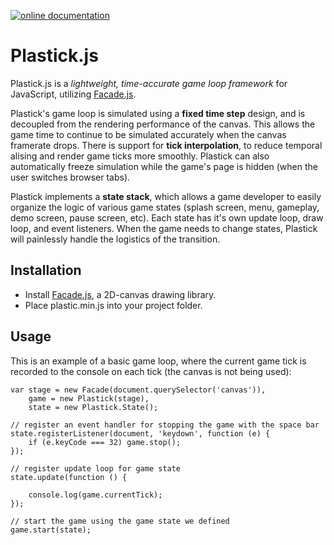 [![online documentation](http://doxdox.herokuapp.com/images/badge.svg)](http://doxdox.herokuapp.com/syntaxtsb/plastick.js)

Plastick.js
===========

Plastick.js is a _lightweight, time-accurate game loop framework_ for JavaScript, utilizing [Facade.js](https://github.com/facadejs/Facade.js).

Plastick's game loop is simulated using a **fixed time step** design, and is decoupled from the rendering performance of the canvas. This allows the game time to continue to be simulated accurately when the canvas framerate drops. There is support for **tick interpolation**, to reduce temporal alising and render game ticks more smoothly. Plastick can also automatically freeze simulation while the game's page is hidden (when the user switches browser tabs).

Plastick implements a **state stack**, which allows a game developer to easily organize the logic of various game states (splash screen, menu, gameplay, demo screen, pause screen, etc). Each state has it's own update loop, draw loop, and event listeners. When the game needs to change states, Plastick will painlessly handle the logistics of the transition.

Installation
------------

* Install [Facade.js](https://github.com/facadejs/Facade.js), a 2D-canvas drawing library.
* Place plastic.min.js into your project folder.

Usage
-----

This is an example of a basic game loop, where the current game tick is recorded to the console on each tick (the canvas is not being used):
```
var stage = new Facade(document.querySelector('canvas')),
    game = new Plastick(stage),
    state = new Plastick.State();

// register an event handler for stopping the game with the space bar
state.registerListener(document, 'keydown', function (e) {
    if (e.keyCode === 32) game.stop();
});

// register update loop for game state
state.update(function () {

    console.log(game.currentTick);
});

// start the game using the game state we defined
game.start(state);
```
